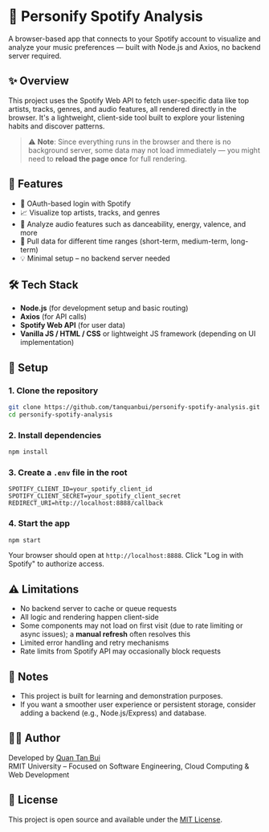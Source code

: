 # 🎵 Personify Spotify Analysis

A browser-based app that connects to your Spotify account to visualize and analyze your music preferences — built with Node.js and Axios, no backend server required.

## ✨ Overview

This project uses the Spotify Web API to fetch user-specific data like top artists, tracks, genres, and audio features, all rendered directly in the browser. It's a lightweight, client-side tool built to explore your listening habits and discover patterns.

> ⚠️ **Note**: Since everything runs in the browser and there is no background server, some data may not load immediately — you might need to **reload the page once** for full rendering.

## 🚀 Features

- 🔐 OAuth-based login with Spotify  
- 📈 Visualize top artists, tracks, and genres  
- 🎵 Analyze audio features such as danceability, energy, valence, and more  
- 🔄 Pull data for different time ranges (short-term, medium-term, long-term)  
- 💡 Minimal setup – no backend server needed  

## 🛠️ Tech Stack

- **Node.js** (for development setup and basic routing)  
- **Axios** (for API calls)  
- **Spotify Web API** (for user data)  
- **Vanilla JS / HTML / CSS** or lightweight JS framework (depending on UI implementation)

## 🔧 Setup

### 1. Clone the repository

```bash
git clone https://github.com/tanquanbui/personify-spotify-analysis.git
cd personify-spotify-analysis
```

### 2. Install dependencies

```bash
npm install
```

### 3. Create a `.env` file in the root

```env
SPOTIFY_CLIENT_ID=your_spotify_client_id
SPOTIFY_CLIENT_SECRET=your_spotify_client_secret
REDIRECT_URI=http://localhost:8888/callback
```

### 4. Start the app

```bash
npm start
```

Your browser should open at `http://localhost:8888`. Click "Log in with Spotify" to authorize access.

## ⚠️ Limitations

- No backend server to cache or queue requests  
- All logic and rendering happen client-side  
- Some components may not load on first visit (due to rate limiting or async issues); a **manual refresh** often resolves this  
- Limited error handling and retry mechanisms  
- Rate limits from Spotify API may occasionally block requests  

## 📌 Notes

- This project is built for learning and demonstration purposes.  
- If you want a smoother user experience or persistent storage, consider adding a backend (e.g., Node.js/Express) and database.

## 👨‍💻 Author

Developed by [Quan Tan Bui](https://github.com/tanquanbui)  
RMIT University – Focused on Software Engineering, Cloud Computing & Web Development

## 📄 License

This project is open source and available under the [MIT License](LICENSE).
